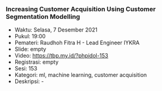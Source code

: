 ### Increasing Customer Acquisition Using Customer Segmentation Modelling

- Waktu: Selasa, 7 Desember 2021
- Pukul: 19:00
- Pemateri: Raudhoh Fitra H - Lead Engineer IYKRA
- Slide: empty
- Video: https://tbp.my.id/?phpidol-153
- Registrasi: empty
- Sesi: 153
- Kategori: ml, machine learning, customer acquisition
- Deskripsi: -
